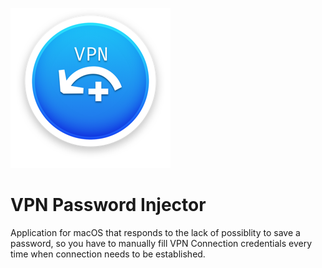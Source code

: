 ![](assets/Icon_256x256.png)

# VPN Password Injector

Application for macOS that responds to the lack of possiblity to save a password, so you have to manually fill VPN Connection credentials every time when connection needs to be established.